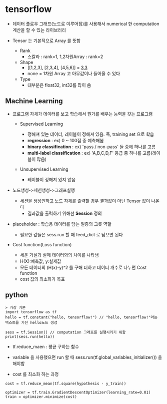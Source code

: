 # tensorflow
 - 데이터 플로우 그래프(노드로 이루어짐)를 사용해서 numerical 한 computation 계산을 할 수 있는 라이브러리

 - Tensor 는 기본적으로 Array 를 뜻함
   - Rank
     - 스칼라 : rank=1, 1,2차원Array : rank=2
   - Shape
     - [[1,2,3], [2,3,4], [4,5,6]] = [3,3](shape)
      - none = 1차원 Array 고 아무값이나 들어올 수 있다
   - Type
     - 대부분은 float32, int32를 많이 씀

## Machine Learning
 - 프로그램 자체가 데이터를 보고 학습해서 뭔가를 배우는 능력을 갖는 프로그램
    - Supervised Learning
       - 정해져 있는 데이터, 레이블이 정해져 있음. 즉, training set 으로 학습
       - **regression** : ex) 0 ~ 100점 중 예측해봄
       - **binary classification** : ex) 'pass / non-pass' 둘 중에 하나를 고름
       - **multi-label classification** : ex) 'A,B,C,D,F' 등급 중 하나를 고름(레이블이 많음)

    - Unsupervised Learning
       - 레이블이 정해져 있지 않음

  - 노드생성->세션생성->그래프실행
     - 세션을 생성안하고 노드 자체를 출력할 경우 결과값이 아닌 Tensor 값이 나온다
        - 결과값을 출력하기 위해선 **Session** 정의

  - placeholder : 학습용 데이터를 담는 일종의 그릇 역할
     - 필요한 값들은 sess.run 할 때 feed_dict 로 담으면 된다

  - Cost function(Loss function)
     - 세운 가설과 실제 데이터와의 차이를 나타냄
     - H(X):예측값, y:실제값
     - 모든 데이터의 (H(x)-y)^2 를 구해 더하고 데이터 개수로 나누면 Cost function
     - cost 값의 최소화가 목표

## python
```
> 가장 기본
import tensorflow as tf
hello = tf.constant("hello, tensorflow!") // "hello, tensorflow!"라는 텍스트를 가진 hello노드 생성

sess = tf.Session() // computation 그래프를 실행시키기 위함
print(sess.run(hello))
```
  - tf.reduce_maen : 평균 구하는 함수
  - variable 을 사용했으면 run 할 때 sess.run(tf.global_variables_initializer()) 을 해야함

  - cost 를 최소화 하는 과정
  ```
  cost = tf.reduce_mean(tf.square(hypothesis - y_train))

  optimizer = tf.train.GradientDescentOptimizer(learning_rate=0.01)
  train = optimizer.minimize(cost)
  ```
